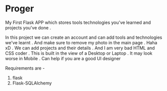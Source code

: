 # Proger
My First Flask APP which stores tools technologies you've learned and projects you've done . 

In this project we can create an account and can add tools and technologies we've learnt . 
And make sure to remove my photo in the main page . Haha xD .
We can add projects and their details . And I am very bad HTML and CSS coder . This is built in the view of a Desktop or Laptop .
It may look worse in Mobile . Can help if you are a good UI designer

Requirements are - 
1. flask
2. Flask-SQLAlchemy
